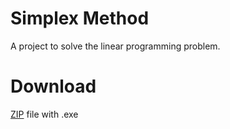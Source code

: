 # Simplex Method
A project to solve the linear programming problem.
# Download
[ZIP](https://drive.google.com/file/d/1uyw0ArTA05LjTb1wkQNZeUhEFjAW5DDX/view) file with .exe
